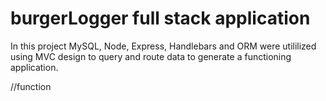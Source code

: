 # burgerLogger full stack application

In this project MySQL, Node, Express, Handlebars and ORM were utililized using MVC design to query and route data to generate a functioning application.

//function 